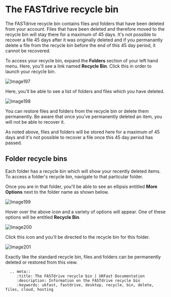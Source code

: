 # The FASTdrive recycle bin

The FASTdrive recycle bin contains files and folders that have been deleted from your account. Files that have been deleted and therefore
moved to the recycle bin will stay there for a maximum of 45 days. It's not possible to recover a file 45 days after it was originally
deleted and if you permanantly delete a file from the recycle bin before the end of this 45 day period, it cannot be recovered.

To access your recycle bin, expand the __Folders__ section of your left hand menu. Here, you'll see a link named __Recycle Bin__. Click this in order to launch your recycle bin.

![Image197](files/Image197.png)

Here, you'll be able to see a list of folders and files which you have deleted.

![Image198](files/Image198.png)

You can restore files and folders from the recycle bin or delete them permanently. Be aware that once you've permanently deleted an item, you will not be able to recover it.

As noted above, files and folders will be stored here for a maximum of 45 days and it's not possible to recover a file once this 45 day period has passed.

## Folder recycle bins

Each folder has a recycle bin which will show your recently deleted items. To access a folder's recycle bin, navigate to that particular folder.

Once you are in that folder, you'll be able to see an ellipsis entitled __More Options__ next to the folder name as shown below.

![Image199](files/Image199.png)

Hover over the above icon and a variety of options will appear. One of these options will be entitled __Recycle Bin__.

![Image200](files/Image200.png)

Click this icon and you'll be directed to the recycle bin for this folder.

![Image201](files/Image201.png)

Exactly like the standard recycle bin, files and folders can be permanently deleted or restored from this view.

```eval_rst
  .. meta::
     :title: The FASTdrive recycle bin | UKFast Documentation
     :description: Information on the FASTdrive recycle bin
     :keywords: ukfast, fastdrive, desktop, recycle, bin, delete, files, cloud, hosting

